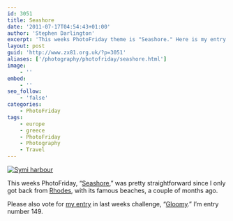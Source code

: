 ```yaml
---
id: 3051
title: Seashore
date: '2011-07-17T04:54:43+01:00'
author: 'Stephen Darlington'
excerpt: 'This weeks PhotoFriday theme is "Seashore." Here is my entry. '
layout: post
guid: 'http://www.zx81.org.uk/?p=3051'
aliases: ['/photography/photofriday/seashore.html']
image:
    - ''
embed:
    - ''
seo_follow:
    - 'false'
categories:
    - PhotoFriday
tags:
    - europe
    - greece
    - PhotoFriday
    - Photography
    - Travel
---
```


[![Symi harbour](https://i0.wp.com/farm6.static.flickr.com/5221/5632283293_b8751df65f.jpg?resize=500%2C333)](http://www.flickr.com/photos/stephendarlington/5632283293/ "Symi harbour by stephendarlington, on Flickr")

This weeks PhotoFriday, “[Seashore](http://www.photofriday.com/archives/challenge/001101.php),” was pretty straightforward since I only got back from [Rhodes](/travel/rhodes-greece.html "Rhodes"), with its famous beaches, a couple of months ago.

Please also vote for [my entry](/photography/photofriday/gloomy.html "Gloomy") in last weeks challenge, “[Gloomy](http://www.photofriday.com/linkviewer.php?id=1099).” I’m entry number 149.